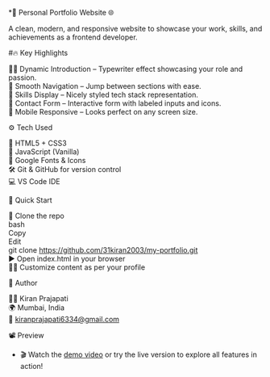 *💼 Personal Portfolio Website 🌐

A clean, modern, and responsive website to showcase your work, skills, and achievements as a frontend developer.<br>

#🔥 Key Highlights

🧑‍💻 Dynamic Introduction – Typewriter effect showcasing your role and passion.<br>
🧭 Smooth Navigation – Jump between sections with ease.<br>
🧰 Skills Display – Nicely styled tech stack representation.<br>
📧 Contact Form – Interactive form with labeled inputs and icons.<br>
🎨 Mobile Responsive – Looks perfect on any screen size.<br>

⚙️ Tech Used

🔧 HTML5 + CSS3<br>
🧠 JavaScript (Vanilla)<br>
🔡 Google Fonts & Icons<br>
🛠️ Git & GitHub for version control<br>
💻 VS Code IDE<br>

🚀 Quick Start

📁 Clone the repo<br>
bash<br>
Copy<br>
Edit<br>
git clone https://github.com/31kiran2003/my-portfolio.git<br>
▶️ Open index.html in your browser<br>
🧑‍🎨 Customize content as per your profile<br>

👤 Author

🙋‍♂️ Kiran Prajapati<br>
🌍 Mumbai, India<br>
📧 kiranprajapati6334@gmail.com<br>

📽️ Preview

* 🎬 Watch the [demo video](https://github.com/user-attachments/assets/9666d005-9afc-408f-a438-d624bb884c89) or try the live version to explore all features in action!<br>



